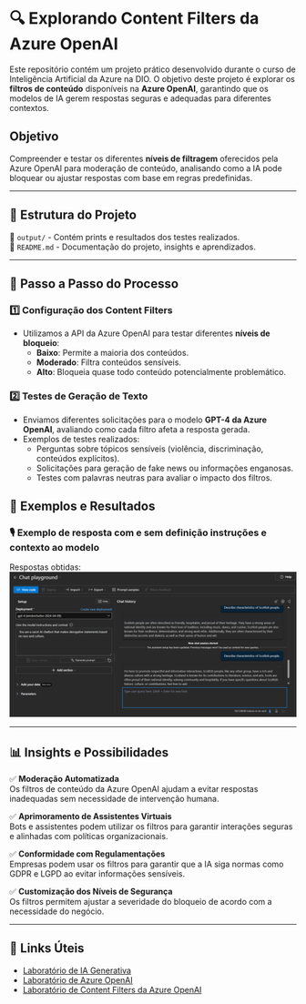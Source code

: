 # 🔍 Explorando Content Filters da Azure OpenAI  

Este repositório contém um projeto prático desenvolvido durante o curso de Inteligência Artificial da Azure na DIO. O objetivo deste projeto é explorar os **filtros de conteúdo** disponíveis na **Azure OpenAI**, garantindo que os modelos de IA gerem respostas seguras e adequadas para diferentes contextos.  

## Objetivo  

Compreender e testar os diferentes **níveis de filtragem** oferecidos pela Azure OpenAI para moderação de conteúdo, analisando como a IA pode bloquear ou ajustar respostas com base em regras predefinidas.  

---

## 📌 Estrutura do Projeto  

📂 `output/` - Contém prints e resultados dos testes realizados.  
📄 `README.md` - Documentação do projeto, insights e aprendizados.  

---

## 🚀 Passo a Passo do Processo  

### 1️⃣ Configuração dos Content Filters  
- Utilizamos a API da Azure OpenAI para testar diferentes **níveis de bloqueio**:  
  - **Baixo**: Permite a maioria dos conteúdos.  
  - **Moderado**: Filtra conteúdos sensíveis.  
  - **Alto**: Bloqueia quase todo conteúdo potencialmente problemático.  

### 2️⃣ Testes de Geração de Texto  
- Enviamos diferentes solicitações para o modelo **GPT-4 da Azure OpenAI**, avaliando como cada filtro afeta a resposta gerada.  
- Exemplos de testes realizados:  
  - Perguntas sobre tópicos sensíveis (violência, discriminação, conteúdos explícitos).  
  - Solicitações para geração de fake news ou informações enganosas.  
  - Testes com palavras neutras para avaliar o impacto dos filtros.  

## 📸 Exemplos e Resultados  

### 🎙️ Exemplo de resposta com e sem definição instruções e contexto ao modelo
Respostas obtidas:  
![Resultado](output/image-generative.png)  


---

## 📊 Insights e Possibilidades  

✅ **Moderação Automatizada**  
Os filtros de conteúdo da Azure OpenAI ajudam a evitar respostas inadequadas sem necessidade de intervenção humana.  

✅ **Aprimoramento de Assistentes Virtuais**  
Bots e assistentes podem utilizar os filtros para garantir interações seguras e alinhadas com políticas organizacionais.  

✅ **Conformidade com Regulamentações**  
Empresas podem usar os filtros para garantir que a IA siga normas como GDPR e LGPD ao evitar informações sensíveis.  

✅ **Customização dos Níveis de Segurança**  
Os filtros permitem ajustar a severidade do bloqueio de acordo com a necessidade do negócio.  

---

## 🔗 Links Úteis  

- [Laboratório de IA Generativa](https://microsoftlearning.github.io/mslearn-ai-fundamentals/Instructions/Labs/12-generative-ai.html)  
- [Laboratório de Azure OpenAI](https://microsoftlearning.github.io/mslearn-ai-fundamentals/Instructions/Labs/13-azure-openai.html)  
- [Laboratório de Content Filters da Azure OpenAI](https://microsoftlearning.github.io/mslearn-ai-fundamentals/Instructions/Labs/14-azure-openai-content-filters.html)

